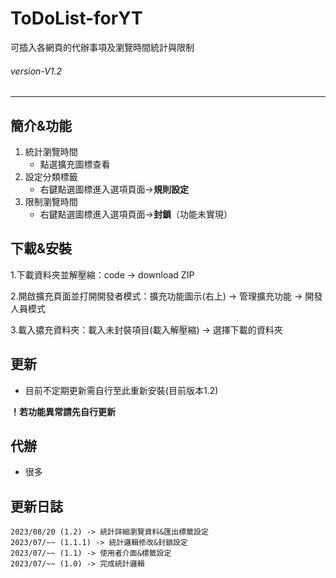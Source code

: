 # ToDoList-forYT
 可插入各網頁的代辦事項及瀏覽時間統計與限制
###### *version-V1.2* 
---
## 簡介&功能

1. 統計瀏覽時間
    - 點選擴充圖標查看 
2. 設定分類標籤
    - 右鍵點選圖標進入選項頁面->**規則設定**
3. 限制瀏覽時間
    - 右鍵點選圖標進入選項頁面->**封鎖**（功能未實現）
        
## 下載&安裝
1.下載資料夾並解壓縮：code -> download ZIP 

2.開啟擴充頁面並打開開發者模式：擴充功能圖示(右上) -> 管理擴充功能 -> 開發人員模式

3.載入擃充資料夾：載入未封裝項目(載入解壓縮) -> 選擇下載的資料夾

## 更新
- 目前不定期更新需自行至此重新安裝(目前版本1.2)

**__！若功能異常請先自行更新__**

## 代辦
- 很多

## 更新日誌
    2023/08/20 (1.2) -> 統計詳細瀏覽資料&匯出標籤設定
    2023/07/~~ (1.1.1) -> 統計邏輯修改&封鎖設定
    2023/07/~~ (1.1) -> 使用者介面&標籤設定
    2023/07/~~ (1.0) -> 完成統計邏輯
    
